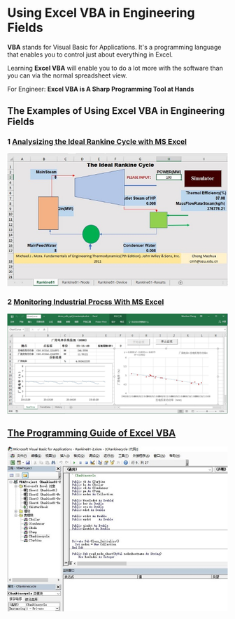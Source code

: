 # Using Excel VBA in Engineering Fields

**VBA** stands for Visual Basic for Applications. It's a programming language that enables you to control just about everything in Excel. 

Learning **Excel VBA** will enable you to do a lot more with the software than you can via the normal spreadsheet view.

For Engineer: **Excel VBA is A Sharp Programming Tool at Hands** 

## The Examples of Using Excel VBA in Engineering Fields

### 1 [Analysizing the Ideal Rankine Cycle with MS Excel](./VBARankine)

![VBARankine81](./img/VBARankine81.jpg)

### 2 [Monitoring Industrial Procss With MS Excel](./MonotoringWithExcel)

![MonitoringWithExcel](./MonitoringWithExcel/img/DemoExcel.jpg)

## [The Programming Guide of Excel VBA](./ExcelVBA.md)

![VBA](./img/vba.jpg)